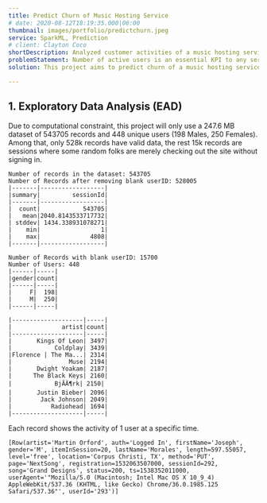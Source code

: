 ```yaml
---
title: Predict Churn of Music Hosting Service
# date: 2020-08-12T18:19:35.000|06:00
thumbnail: images/portfolio/predictchurn.jpeg
service: SparkML, Prediction
# client: Clayton Coco
shortDescription: Analyzed customer activities of a music hosting service using Spark Dataframe and Spark SQL on a 247.6 MB dataset running on IBM Watson Studio. Built ML Pipeline with Spark ML to predict churn with 0.74 F1 score and 0.8 accuracy
problemStatement: Number of active users is an essential KPI to any service businesses including music hosting service. Therefore, a critical problem for these companies is predicting whether a users will stop using their service and turn to other competitors. Because losing users mean losing advertising revenue and subscription revenue, which are 2 main streams of revenue for the company. 
solution: This project aims to predict churn of a music hosting service (Sparkify) using a 247.6 MB dataset with Python and Spark. A good model of churn prediction is expected to help the company identify users who are prone to leave, then take some preemptive actions (sending promotions, etc.) to hopefully keep them before it's too late.

---
```

## 1. Exploratory Data Analysis (EAD)
Due to computational constraint, this project will only use a 247.6 MB dataset of 543705 records and 448 unique users (198 Males, 250 Females). Among that, only 528k records have valid data, the rest 15k records are sessions where some random folks are merely checking out the site without signing in.



```text
Number of records in the dataset: 543705
Number of Records after removing blank userID: 528005
|-------|------------------|
|summary|         sessionId|
|-------|------------------|
|  count|            543705|
|   mean|2040.8143533717732|
| stddev| 1434.338931078271|
|    min|                 1|
|    max|              4808|
|-------|------------------|

Number of Records with blank userID: 15700
Number of Users: 448
|------|-----|
|gender|count|
|------|-----|
|     F|  198|
|     M|  250|
|------|-----|

|--------------------|-----|
|              artist|count|
|--------------------|-----|
|       Kings Of Leon| 3497|
|            Coldplay| 3439|
|Florence | The Ma...| 2314|
|                Muse| 2194|
|       Dwight Yoakam| 2187|
|      The Black Keys| 2160|
|            BjÃÂ¶rk| 2150|
|       Justin Bieber| 2096|
|        Jack Johnson| 2049|
|           Radiohead| 1694|
|--------------------|-----|
```

Each record shows the activity of 1 user at a specific time.

```text
[Row(artist='Martin Orford', auth='Logged In', firstName='Joseph', gender='M', itemInSession=20, lastName='Morales', length=597.55057, level='free', location='Corpus Christi, TX', method='PUT', page='NextSong', registration=1532063507000, sessionId=292, song='Grand Designs', status=200, ts=1538352011000, userAgent='"Mozilla/5.0 (Macintosh; Intel Mac OS X 10_9_4) AppleWebKit/537.36 (KHTML, like Gecko) Chrome/36.0.1985.125 Safari/537.36"', userId='293')]
```